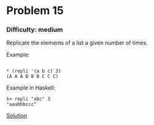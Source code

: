 # Problem 15
### Difficulty: medium
Replicate the elements of a list a given number of times.

Example:

```

* (repli '(a b c) 3)
(A A A B B B C C C)
```
Example in Haskell:

```
λ> repli "abc" 3
"aaabbbccc"
```
[Solution](https://wiki.haskell.org/99_questions/Solutions/15)
